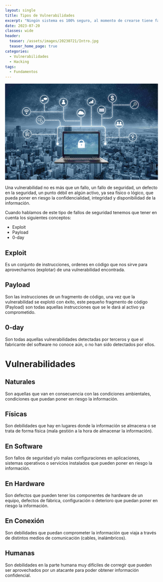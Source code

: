 ```yaml
---
layout: single
title: Tipos de Vulnerabilidades
excerpt: "Ningún sistema es 100% seguro, al momento de crearse tiene fallas, errores, durante su ciclo de vida sigue teniendo fallas y errores, es por ello que aquí se explican que son este tipo de fallas y que tan grave puede afectar en los sistemas."
date: 2023-07-20
classes: wide
header:
  teaser: /assets/images/20230721/Intro.jpg
  teaser_home_page: true
categories:
  - Vulnerabilidades
  - Hacking
tags:
  - Fundamentos
---
```


![](/assets/images/20230721/Intro.jpg)

Una vulnerabilidad no es más que un fallo, un fallo de seguridad, un defecto en la seguridad, un punto débil en algún activo, ya sea físico o lógico, que pueda poner en riesgo la confidencialidad, integridad y disponibilidad de la información.

Cuando hablamos de este tipo de fallos de seguridad tenemos que tener en cuenta los siguientes conceptos:

- Exploit
- Payload
- 0-day

## Exploit

Es un conjunto de instrucciones, ordenes en código que nos sirve para aprovecharnos (explotar) de una vulnerabilidad encontrada.

## Payload

Son las instrucciones de un fragmento de código, una vez que la vulnerabilidad se explotó con éxito, este pequeño fragmento de código (Payload) son todas aquellas instrucciones que se le dará al activo ya comprometido.

## 0-day

Son todas aquellas vulnerabilidades detectadas por terceros y que el fabricante del software no conoce aún, o no han sido detectados por ellos.

# Vulnerabilidades

## Naturales

Son aquellas que van en consecuencia con las condiciones ambientales, condiciones que puedan poner en riesgo la información.

## Físicas

Son debilidades que hay en lugares donde la información se almacena o se trata de forma física (mala gestión a la hora de almacenar la información).

## En Software

Son fallos de seguridad y/o malas configuraciones en aplicaciones, sistemas operativos o servicios instalados que pueden poner en riesgo la información.

## En Hardware

Son defectos que pueden tener los componentes de hardware de un equipo, defectos de fábrica, configuración o deterioro que puedan poner en riesgo la información.

## En Conexión

Son debilidades que puedan comprometer la información que viaja a través de distintos medios de comunicación (cables, inalámbricos).

## Humanas

Son debilidades en la parte humana muy difíciles de corregir que pueden ser aprovechados por un atacante para poder obtener información confidencial.